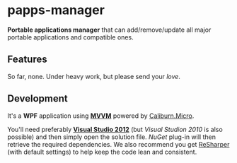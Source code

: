 papps-manager
=============

**Portable applications manager** that can add/remove/update all major portable applications and compatible ones.


Features
--------

So far, none. Under heavy work, but please send your *love*.


Development
-----------

It's a **WPF** application using **[MVVM](http://msdn.microsoft.com/en-us/library/gg405484.aspx)** powered by [Caliburn.Micro](http://caliburnmicro.codeplex.com/documentation).

You'll need preferably **[Visual Studio 2012](http://www.microsoft.com/visualstudio/eng/products/visual-studio-overview)** (but *Visual Studion 2010* is also possible) and then simply open the solution file. *NuGet* plug-in will then retrieve the required dependencies. We also recommend you get [ReSharper](http://www.jetbrains.com/resharper/) (with default settings) to help keep the code lean and consistent.
